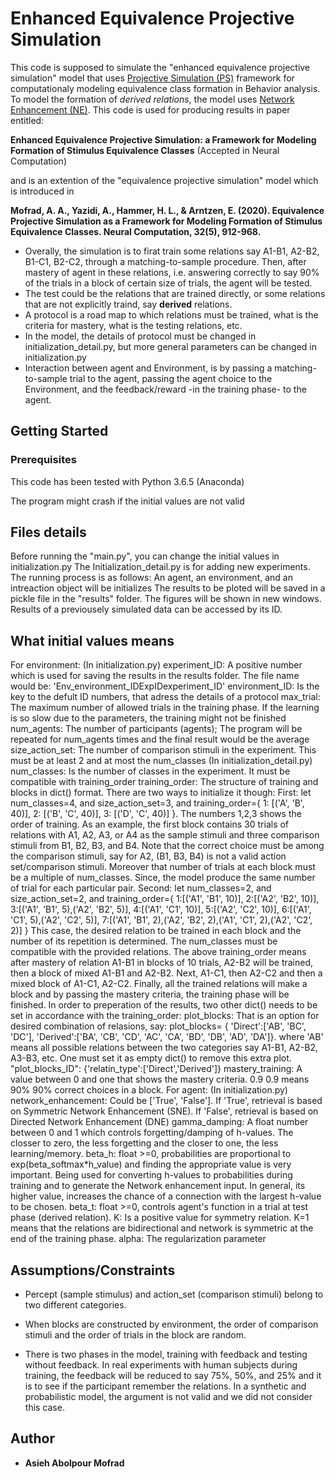 # Enhanced Equivalence Projective Simulation

This code is supposed to simulate the "enhanced equivalence projective simulation" model that uses 
[Projective Simulation (PS)](https://projectivesimulation.org) framework for computationaly 
modeling equivalence class formation in Behavior analysis. To model the formation of *derived relations*, the model uses [Network Enhancement (NE)](https://www.nature.com/articles/s41467-018-05469-x).
This code is used for producing results in paper entitled:

**Enhanced Equivalence Projective Simulation: a Framework for Modeling Formation of Stimulus Equivalence Classes** (Accepted in Neural Computation)

and is an extention of the "equivalence projective simulation" model which is introduced in

**Mofrad, A. A., Yazidi, A., Hammer, H. L., & Arntzen, E. (2020). Equivalence Projective Simulation as a Framework for Modeling Formation of Stimulus Equivalence Classes. Neural Computation, 32(5), 912-968.**


- Overally, the simulation is to firat train some relations say A1-B1, A2-B2, B1-C1, B2-C2, through a matching-to-sample procedure. Then, after mastery of agent in these relations, i.e. answering correctly to say 90% of the trials in a block of certain size of trials, the agent will be tested.
- The test could be the relations that are trained directly, or some relations that are not explicitly traind, say **derived** relations.
- A protocol is a road map to which relations must be trained, what is the criteria for mastery, what is the testing relations, etc. 
- In the model, the details of protocol must be changed in initialization_detail.py, but more general parameters can be changed in initialization.py 
- Interaction between agent and Environment, is by passing a matching-to-sample trial to the agent, passing the agent choice to the Environment, and the feedback/reward -in the training phase- to the agent.  

## Getting Started
### Prerequisites

This code has been tested with Python 3.6.5 (Anaconda)

The program might crash if the initial values are not valid

## Files details

Before running the "main.py", you can change the initial values in initialization.py
The Initialization_detail.py is for adding new experiments.
The running process is as follows:
An agent, an environment, and an intreaction object will be initializes
The results to be ploted will be saved in a pickle file in the "results" folder.
The figures will be shown in new windows.
Results of a previousely simulated data can be accessed by its ID.

## What initial values means

For environment:
(In initialization.py)
experiment_ID: A positive number which is used for saving the results in the results folder. The file name would be: 'Env_environment_IDExpIDexperiment_ID'
environment_ID: Is the key to the defult ID numbers, that adress the details of a protocol
max_trial: The maximum number of allowed trials in the training phase. If the learning is so slow due to the parameters, the training might not be finished
num_agents: The number of participants (agents); The program will be repeated for num_agents times and the final result would be the average
size_action_set: The number of comparison stimuli in the experiment. This must be at least 2 and at most the num_classes
(In initialization_detail.py)
num_classes: Is the number of classes in the experiment. It must be compatible with training_order
training_order: The structure of training and blocks in dict() format. There are two ways to initialize it though:
First: let num_classes=4, and size_action_set=3, and
training_order={
               1: [('A', 'B', 40)], 
               2: [('B', 'C', 40)], 
               3: [('D', 'C', 40)] 
               }.
The numbers 1,2,3 shows the order of training. As an example, the first block contains 30 trials of relations with A1, A2, A3, or A4 as the sample stimuli and three comparison stimuli from B1, B2, B3, and B4. Note that the correct choice must be among the comparison stimuli, say for A2, (B1, B3, B4) is not a valid action set/comparison stimuli. Moreover that number of trials at each block must be a multiple of num_classes. Since, the model produce the same number of trial for each particular pair. 
Second: let num_classes=2, and size_action_set=2, and
training_order={
               1:[('A1', 'B1', 10)],
               2:[('A2', 'B2', 10)],
               3:[('A1', 'B1', 5),('A2', 'B2', 5)],
               4:[('A1', 'C1', 10)],
               5:[('A2', 'C2', 10)],
               6:[('A1', 'C1', 5),('A2', 'C2', 5)],
               7:[('A1', 'B1', 2),('A2', 'B2', 2),('A1', 'C1', 2),('A2', 'C2', 2)]
              }
This case, the desired relation to be trained in each block and the number of its repetition is determined. The num_classes must be compatible with the provided relations. The above training_order means after mastery of relation A1-B1 in blocks of 10 trials, A2-B2 will be trained, then a block of mixed A1-B1 and A2-B2. Next, A1-C1, then A2-C2 and then a mixed block of A1-C1, A2-C2. Finally, all the trained relations will make a block and by passing the mastery criteria, the training phase will be finished. 
In order to preperation of the results, two other dict() needs to be set in accordance with the training_order:
plot_blocks: That is an option for desired combination of relasions, say:
plot_blocks= {
              'Direct':['AB', 'BC', 'DC'],
              'Derived':['BA', 'CB', 'CD', 'AC', 'CA', 'BD', 'DB', 'AD', 'DA']}.
where 'AB' means all possible relations between the two categories say A1-B1, A2-B2, A3-B3, etc. One must set it as empty dict() to remove this extra plot. 
"plot_blocks_ID": {'relatin_type':['Direct','Derived']}
mastery_training: A value between 0 and one that shows the mastery criteria. 
0.9
0.9
means 
90%
90%
correct choices in a block. 
For agent:
(In initialization.py)
network_enhancement: Could be ['True', 'False']. If 'True', retrieval is based on Symmetric Network Enhancement (SNE). If 'False', retrieval is based on Directed Network Enhancement (DNE)
gamma_damping: A float number between 0 and 1 which controls forgetting/damping of h-values. The closser to zero, the less forgetting and the closer to one, the less learning/memory.
beta_h: float >=0, probabilities are proportional to exp(beta_softmax*h_value) and finding the appropriate value is very important. Being used for converting h-values to probabilities during training and to generate the Network enhancement input. In general, its higher value, increases the chance of a connection with the largest h-value to be chosen.
beta_t: float >=0, controls agent's function in a trial at test phase (derived relation).
K: Is a positive value for symmetry relation. K=1 means that the relations are bidirectional and network is symmetric at the end of the training phase.
alpha: The regularization parameter

## Assumptions/Constraints 

- Percept (sample stimulus) and action_set (comparison stimuli) belong to two different categories. 
-  When blocks are constructed by environment, the order of comparison stimuli and the order of trials in the block are random.

- There is two phases in the model, training with feedback and testing without feedback. In real experiments with human subjects during training, the feedback will be reduced to say $75\%$, $50\%$, and $25\%$ and it is to see if the participant remember the relations. In a synthetic and probabilistic model, the argument is not valid and we did not consider this case. 

## Author

* **Asieh Abolpour Mofrad** 
